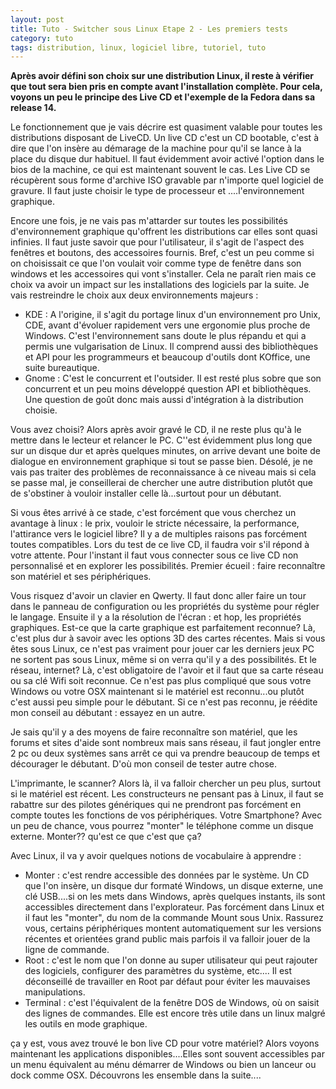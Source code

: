 ```yaml
---
layout: post
title: Tuto - Switcher sous Linux Etape 2 - Les premiers tests
category: tuto
tags: distribution, linux, logiciel libre, tutoriel, tuto
---
```

**Après avoir défini son choix sur une distribution Linux, il reste à vérifier que tout sera bien pris en compte avant l'installation complète. Pour cela, voyons un peu le principe des Live CD et l'exemple de la Fedora dans sa release 14.**

Le fonctionnement que je vais décrire est quasiment valable pour toutes les distributions disposant de LiveCD. Un live CD c'est un CD bootable, c'est à dire que l'on insère au démarage de la machine pour qu'il se lance à la place du disque dur habituel. Il faut évidemment avoir activé l'option dans le bios de la machine, ce qui est maintenant souvent le cas. Les Live CD se récupèrent sous forme d'archive ISO gravable par n'importe quel logiciel de gravure. Il faut juste choisir le type de processeur et ....l'environnement graphique.

Encore une fois, je ne vais pas m'attarder sur toutes les possibilités d'environnement graphique qu'offrent les distributions car elles sont quasi infinies. Il faut juste savoir que pour l'utilisateur, il s'agit de l'aspect des fenêtres et boutons, des accessoires fournis. Bref, c'est un peu comme si on choisissait ce que l'on voulait voir comme type de fenêtre dans son windows et les accessoires qui vont s'installer. Cela ne paraît rien mais ce choix va avoir un impact sur les installations des logiciels par la suite. Je vais restreindre le choix aux deux environnements majeurs :
* KDE : A l'origine, il s'agit du portage linux d'un environnement pro Unix, CDE, avant d'évoluer rapidement vers une ergonomie plus proche de Windows. C'est l'environnement sans doute le plus répandu et qui a permis une vulgarisation de Linux. Il comprend aussi des bibliothèques et API pour les programmeurs et beaucoup d'outils dont KOffice, une suite bureautique.
* Gnome : C'est le concurrent et l'outsider. Il est resté plus sobre que son concurrent et un peu moins développé question API et bibliothèques. Une question de goût donc mais aussi d'intégration à la distribution choisie.

Vous avez choisi? Alors après avoir gravé le CD, il ne reste plus qu'à le mettre dans le lecteur et relancer le PC. C''est évidemment plus long que sur un disque dur et après quelques minutes, on arrive devant une boite de dialogue en environnement graphique si tout se passe bien. Désolé, je ne vais pas traiter des problèmes de reconnaissance à ce niveau mais si cela se passe mal, je conseillerai de chercher une autre distribution plutôt que de s'obstiner à vouloir installer celle là...surtout pour un débutant.

Si vous êtes arrivé à ce stade, c'est forcément que vous cherchez un avantage à linux : le prix, vouloir le stricte nécessaire, la performance, l'attirance vers le logiciel libre? Il y a de multiples raisons pas forcément toutes compatibles. Lors du test de ce live CD, il faudra voir s'il répond à votre attente. Pour l'instant il faut vous connecter sous ce live CD non personnalisé et en explorer les possibilités. Premier écueil : faire reconnaître son matériel et ses périphériques.

Vous risquez d'avoir un clavier en Qwerty. Il faut donc aller faire un tour dans le panneau de configuration ou les propriétés du système pour régler le langage. Ensuite il y a la résolution de l'écran : et hop, les propriétés graphiques. Est-ce que la carte graphique est parfaitement reconnue? Là, c'est plus dur à savoir avec les options 3D des cartes récentes. Mais si vous êtes sous Linux, ce n'est pas vraiment pour jouer car les derniers jeux PC ne sortent pas sous Linux, même si on verra qu'il y a des possibilités. Et le réseau, internet? Là, c'est obligatoire de l'avoir et il faut que sa carte réseau ou sa clé Wifi soit reconnue. Ce n'est pas plus compliqué que sous votre Windows ou votre OSX maintenant si le matériel est reconnu...ou plutôt c'est aussi peu simple pour le débutant. Si ce n'est pas reconnu, je réédite mon conseil au débutant : essayez en un autre.

Je sais qu'il y a des moyens de faire reconnaître son matériel, que les forums et sites d'aide sont nombreux mais sans réseau, il faut jongler entre 2 pc ou deux systèmes sans arrêt ce qui va prendre beaucoup de temps et décourager le débutant. D'où mon conseil de tester autre chose.

L'imprimante, le scanner? Alors là, il va falloir chercher un peu plus, surtout si le matériel est récent. Les constructeurs ne pensant pas à Linux, il faut se rabattre sur des pilotes génériques qui ne prendront pas forcément en compte toutes les fonctions de vos périphériques. Votre Smartphone? Avec un peu de chance, vous pourrez "monter" le téléphone comme un disque externe. Monter?? qu'est ce que c'est que ça?

Avec Linux, il va y avoir quelques notions de vocabulaire à apprendre :
* Monter : c'est rendre accessible des données par le système. Un CD que l'on insère, un disque dur formaté Windows, un disque externe, une clé USB....si on les mets dans Windows, après quelques instants, ils sont accessibles directement dans l'explorateur. Pas forcément dans Linux et il faut les "monter", du nom de la commande Mount sous Unix. Rassurez vous, certains périphériques montent automatiquement sur les versions récentes et orientées grand public mais parfois il va falloir jouer de la ligne de commande.
* Root : c'est le nom que l'on donne au super utilisateur qui peut rajouter des logiciels, configurer des paramètres du système, etc.... Il est déconseillé de travailler en Root par défaut pour éviter les mauvaises manipulations.
* Terminal : c'est l'équivalent de la fenêtre DOS de Windows, où on saisit des lignes de commandes. Elle est encore très utile dans un linux malgré les outils en mode graphique.

ça y est, vous avez trouvé le bon live CD pour votre matériel? Alors voyons maintenant les applications disponibles....Elles sont souvent accessibles par un menu équivalent au ménu démarrer de Windows ou bien un lanceur ou dock comme OSX. Découvrons les ensemble dans la suite....


